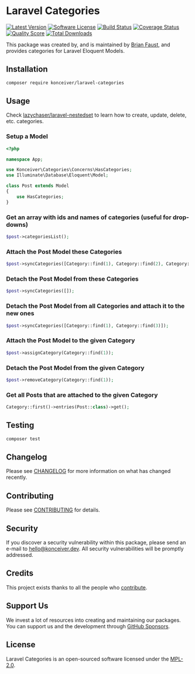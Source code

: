# Laravel Categories

[![Latest Version](https://badgen.net/packagist/v/konceiver/laravel-categories)](https://packagist.org/packages/konceiver/laravel-categories)
[![Software License](https://badgen.net/packagist/license/konceiver/laravel-categories)](https://packagist.org/packages/konceiver/laravel-categories)
[![Build Status](https://img.shields.io/github/workflow/status/konceiver/laravel-categories/run-tests?label=tests)](https://github.com/konceiver/laravel-categories/actions?query=workflow%3Arun-tests+branch%3Amaster)
[![Coverage Status](https://badgen.net/codeclimate/coverage/konceiver/laravel-categories)](https://codeclimate.com/github/konceiver/laravel-categories)
[![Quality Score](https://badgen.net/codeclimate/maintainability/konceiver/laravel-categories)](https://codeclimate.com/github/konceiver/laravel-categories)
[![Total Downloads](https://badgen.net/packagist/dt/konceiver/laravel-categories)](https://packagist.org/packages/konceiver/laravel-categories)

This package was created by, and is maintained by [Brian Faust](https://github.com/faustbrian), and provides categories for Laravel Eloquent Models.

## Installation

```bash
composer require konceiver/laravel-categories
```

## Usage

Check [lazychaser/laravel-nestedset](https://github.com/lazychaser/laravel-nestedset) to learn how to create, update, delete, etc. categories.

### Setup a Model

``` php
<?php

namespace App;

use Konceiver\Categories\Concerns\HasCategories;
use Illuminate\Database\Eloquent\Model;

class Post extends Model
{
    use HasCategories;
}
```

### Get an array with ids and names of categories (useful for drop-downs)

```php
$post->categoriesList();
```

### Attach the Post Model these Categories

```php
$post->syncCategories([Category::find(1), Category::find(2), Category::find(3)]);
```

### Detach the Post Model from these Categories

```php
$post->syncCategories([]);
```

### Detach the Post Model from all Categories and attach it to the new ones

```php
$post->syncCategories([Category::find(1), Category::find(3)]);
```

### Attach the Post Model to the given Category

```php
$post->assignCategory(Category::find(1));
```

### Detach the Post Model from the given Category

```php
$post->removeCategory(Category::find(1));
```

### Get all Posts that are attached to the given Category

```php
Category::first()->entries(Post::class)->get();
```

## Testing

``` bash
composer test
```

## Changelog

Please see [CHANGELOG](CHANGELOG.md) for more information on what has changed recently.

## Contributing

Please see [CONTRIBUTING](CONTRIBUTING.md) for details.

## Security

If you discover a security vulnerability within this package, please send an e-mail to hello@konceiver.dev. All security vulnerabilities will be promptly addressed.

## Credits

This project exists thanks to all the people who [contribute](../../contributors).

## Support Us

We invest a lot of resources into creating and maintaining our packages. You can support us and the development through [GitHub Sponsors](https://github.com/sponsors/faustbrian).

## License

Laravel Categories is an open-sourced software licensed under the [MPL-2.0](LICENSE.md).
